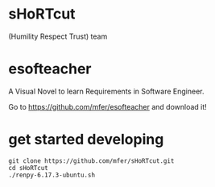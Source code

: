 sHoRTcut
========
(Humility Respect Trust) team

esofteacher
===========
A Visual Novel to learn Requirements in Software Engineer.

Go to https://github.com/mfer/esofteacher and download it!


get started developing
======================
    git clone https://github.com/mfer/sHoRTcut.git
    cd sHoRTcut
    ./renpy-6.17.3-ubuntu.sh

